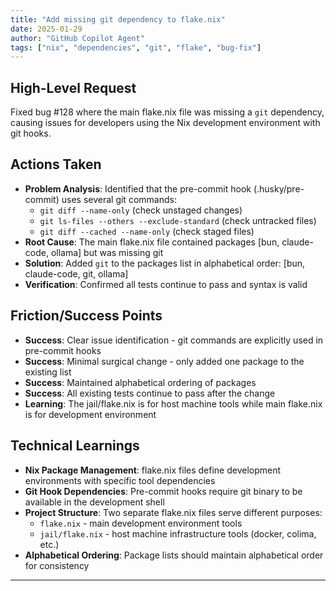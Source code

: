 ```yaml
---
title: "Add missing git dependency to flake.nix"
date: 2025-01-29
author: "GitHub Copilot Agent"
tags: ["nix", "dependencies", "git", "flake", "bug-fix"]
---
```


## High-Level Request

Fixed bug #128 where the main flake.nix file was missing a `git` dependency, causing issues for developers using the Nix development environment with git hooks.

## Actions Taken

- **Problem Analysis**: Identified that the pre-commit hook (.husky/pre-commit) uses several git commands:
  - `git diff --name-only` (check unstaged changes)
  - `git ls-files --others --exclude-standard` (check untracked files)
  - `git diff --cached --name-only` (check staged files)
- **Root Cause**: The main flake.nix file contained packages [bun, claude-code, ollama] but was missing git
- **Solution**: Added `git` to the packages list in alphabetical order: [bun, claude-code, git, ollama]
- **Verification**: Confirmed all tests continue to pass and syntax is valid

## Friction/Success Points

- **Success**: Clear issue identification - git commands are explicitly used in pre-commit hooks
- **Success**: Minimal surgical change - only added one package to the existing list
- **Success**: Maintained alphabetical ordering of packages
- **Success**: All existing tests continue to pass after the change
- **Learning**: The jail/flake.nix is for host machine tools while main flake.nix is for development environment

## Technical Learnings

- **Nix Package Management**: flake.nix files define development environments with specific tool dependencies
- **Git Hook Dependencies**: Pre-commit hooks require git binary to be available in the development shell
- **Project Structure**: Two separate flake.nix files serve different purposes:
  - `flake.nix` - main development environment tools
  - `jail/flake.nix` - host machine infrastructure tools (docker, colima, etc.)
- **Alphabetical Ordering**: Package lists should maintain alphabetical order for consistency

---